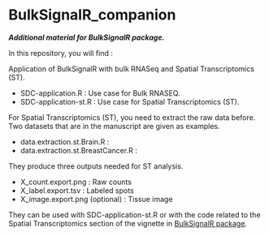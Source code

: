 # BulkSignalR_companion
  
***Additional material for BulkSignalR package.***

In this repository, you will find :  

Application of BulkSignalR with bulk RNASeq and Spatial Transcriptomics (ST).  

- SDC-application.R : Use case for Bulk RNASEQ.  
- SDC-application-st.R :  Use case for Spatial Transcriptomics (ST).  

For Spatial Transcriptomics (ST), you need to extract the raw data before.  
Two datasets that are in the manuscript are given as examples.    

- data.extraction.st.Brain.R  :
- data.extraction.st.BreastCancer.R : 

They produce three outputs needed for ST analysis.
- X_count.export.png : Raw counts
- X_label.export.tsv : Labeled spots
- X_image.export.png (optional) : Tissue image

They can be used with SDC-application-st.R or
with the code related to the Spatial Transcriptomics section of the
vignette in [BulkSignalR package](https://github.com/jcolinge/BulkSignalR).